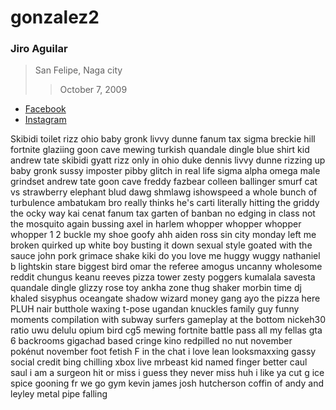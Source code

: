 # gonzalez2
### **Jiro Aguilar**
>San Felipe, Naga city
>>October 7, 2009


- [Facebook](https://www.facebook.com/aguilarjiro)
- [Instagram](https://www.instagram.com/jiro.aguilarr/)

Skibidi toilet rizz ohio baby gronk livvy dunne fanum tax sigma breckie hill fortnite glaziing goon cave mewing turkish quandale dingle blue shirt kid andrew tate skibidi gyatt rizz only in ohio duke dennis livvy dunne rizzing up baby gronk sussy imposter pibby glitch in real life sigma alpha omega male grindset andrew tate goon cave freddy fazbear colleen ballinger smurf cat vs strawberry elephant blud dawg shmlawg ishowspeed a whole bunch of turbulence ambatukam bro really thinks he's carti literally hitting the griddy the ocky way kai cenat fanum tax garten of banban no edging in class not the mosquito again bussing axel in harlem whopper whopper whopper whopper 1 2 buckle my shoe goofy ahh aiden ross sin city monday left me broken quirked up white boy busting it down sexual style goated with the sauce john pork grimace shake kiki do you love me huggy wuggy nathaniel b lightskin stare biggest bird omar the referee amogus uncanny wholesome reddit chungus keanu reeves pizza tower zesty poggers kumalala savesta quandale dingle glizzy rose toy ankha zone thug shaker morbin time dj khaled sisyphus oceangate shadow wizard money gang ayo the pizza here PLUH nair butthole waxing t-pose ugandan knuckles family guy funny moments compilation with subway surfers gameplay at the bottom nickeh30 ratio uwu delulu opium bird cg5 mewing fortnite battle pass all my fellas gta 6 backrooms gigachad based cringe kino redpilled no nut november pokénut november foot fetish F in the chat i love lean looksmaxxing gassy social credit bing chilling xbox live mrbeast kid named finger better caul saul i am a surgeon hit or miss i guess they never miss huh i like ya cut g ice spice gooning fr we go gym kevin james josh hutcherson coffin of andy and leyley metal pipe falling
